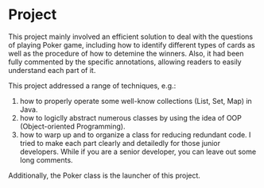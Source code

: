 # Project

This project mainly involved an efficient solution to deal with the questions of playing Poker game, including how to identify different types of cards as well as the procedure of how to detemine the winners. Also, it had been fully commented by the specific annotations, allowing readers to easily understand each part of it. 

This project addressed a range of techniques, e.g.:
1. how to properly operate some well-know collections (List, Set, Map) in Java.
2. how to logiclly abstract numerous classes by using the idea of OOP (Object-oriented Programming).
3. how to warp up and to organize a class for reducing redundant code.
I tried to make each part clearly and detailedly for those junior developers. While if you are a senior developer, you can leave out some long comments. 

Additionally, the Poker class is the launcher of this project.



